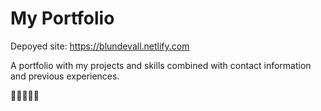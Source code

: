 # My Portfolio 

Depoyed site: https://blundevall.netlify.com

A portfolio with my projects and skills combined with contact information and previous experiences.

🧠👩‍💻🍃✨